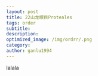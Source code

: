 ```yaml
---
layout: post
title: 22山龙眼目Proteales
tags: order    
subtitle: 
description: 
optimized_image: /img/ordrr/.png
category: 
author: ganlu1994  
---
```



lalala